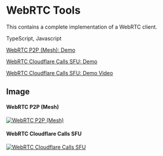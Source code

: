 # WebRTC Tools

This contains a complete implementation of a WebRTC client.

TypeScript, Javascript

<a href="https://www.dznequeo.net/awsapi/site/webrtc/" target="_blank">WebRTC P2P (Mesh): Demo</a>

<a href="https://www.dznequeo.net/awsapi/site/webrtc/cloudflare/" target="_blank">WebRTC Cloudflare Calls SFU: Demo</a>

<a href="https://nequeo-public.s3.ap-southeast-2.amazonaws.com/media/webrtc-cloudflare-calls-sfu.mkv" target="_blank">WebRTC Cloudflare Calls SFU: Demo Video</a>



## Image

#### WebRTC P2P (Mesh)

[![WebRTC P2P (Mesh)](https://nequeo-public.s3.ap-southeast-2.amazonaws.com/media/webrtc-p2p.png)](https://www.dznequeo.net/awsapi/site/webrtc/)


#### WebRTC Cloudflare Calls SFU

[![WebRTC Cloudflare Calls SFU](https://nequeo-public.s3.ap-southeast-2.amazonaws.com/media/webrtc-cloudflare-calls-sfu.png)](https://www.dznequeo.net/awsapi/site/webrtc/cloudflare/)
